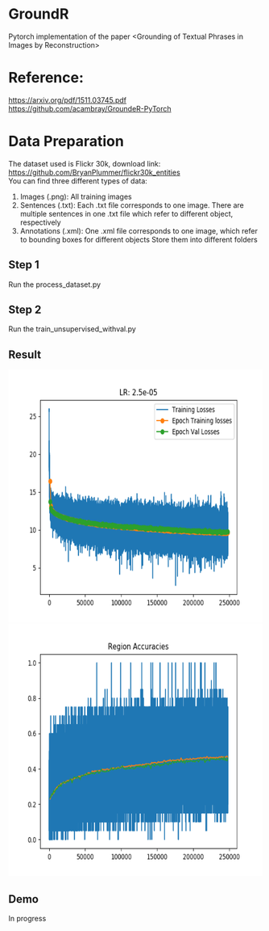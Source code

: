 # GroundR
Pytorch implementation of the paper \<Grounding of Textual Phrases in Images by Reconstruction\>      
# Reference: 
https://arxiv.org/pdf/1511.03745.pdf         
https://github.com/acambray/GroundeR-PyTorch

# Data Preparation
The dataset used is Flickr 30k, download link: https://github.com/BryanPlummer/flickr30k_entities         
You can find three different types of data:       
1. Images (.png): All training images
2. Sentences (.txt): Each .txt file corresponds to one image. There are multiple sentences in one .txt file which refer to different object, respectively         
3. Annotations (.xml): One .xml file corresponds to one image, which refer to bounding boxes for different objects
Store them into different folders


## Step 1       
Run the process_dataset.py                          
## Step 2     
Run the train_unsupervised_withval.py        
## Result
<img src="https://github.com/Flaick/GroundR/blob/master/learning_profile.png" width="600px" height="500px">             
<img src="https://github.com/Flaick/GroundR/blob/master/accuracies.png" width="600px" height="500px">         

## Demo        
In progress


